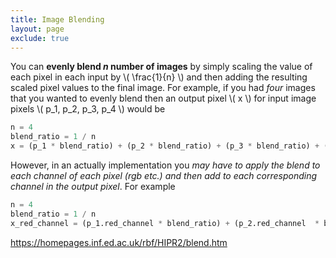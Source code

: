```yaml
---
title: Image Blending
layout: page
exclude: true
---
```


You can **evenly blend *n* number of images** by simply scaling the value of each pixel in each input by \\( \frac{1}{n} \\) and then adding the resulting scaled pixel values to the final image. For example, if you had *four* images that you wanted to evenly blend then an output pixel \\( x \\) for input image pixels \\( p_1, p_2, p_3, p_4 \\) would be
```python
n = 4
blend_ratio = 1 / n
x = (p_1 * blend_ratio) + (p_2 * blend_ratio) + (p_3 * blend_ratio) + (p_4 * blend_ratio)
```

However, in an actually implementation you *may have to apply the blend to each channel of each pixel (rgb etc.) and then add to each corresponding channel in the output pixel*. For example

```python
n = 4
blend_ratio = 1 / n
x_red_channel = (p_1.red_channel * blend_ratio) + (p_2.red_channel  * blend_ratio) + (p_3.red_channel  * blend_ratio) + (p_4.red_channel  * blend_ratio)
```

https://homepages.inf.ed.ac.uk/rbf/HIPR2/blend.htm

<!--stackedit_data:
eyJoaXN0b3J5IjpbODUzNjQzOTkxXX0=
-->